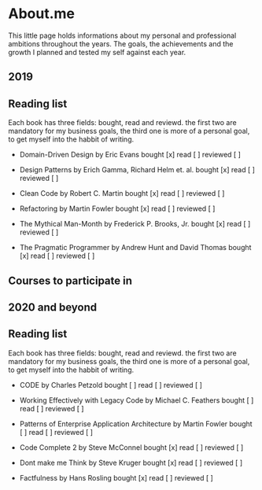 # About.me

This little page holds informations about my personal and professional ambitions throughout the years.
The goals, the achievements and the growth I planned and tested my self against each year.

## 2019

## Reading list
Each book has three fields: bought, read and reviewd. the first two are mandatory for my business goals,
the third one is more of a personal goal, to get myself into the habbit of writing.

* Domain-Driven Design by Eric Evans
  bought [x]
  read [ ]
  reviewed [ ]

* Design Patterns by Erich Gamma, Richard Helm et. al.
  bought [x]
  read [ ]
  reviewed [ ]

* Clean Code by Robert C. Martin
  bought [x]
  read [ ]
  reviewed [ ]

* Refactoring by Martin Fowler
  bought [x]
  read [ ]
  reviewed [ ]

* The Mythical Man-Month by Frederick P. Brooks, Jr.
  bought [x]
  read [ ]
  reviewed [ ]

* The Pragmatic Programmer by Andrew Hunt and David Thomas
  bought [x]
  read [ ]
  reviewed [ ]




## Courses to participate in

## 2020 and beyond

## Reading list
Each book has three fields: bought, read and reviewd. the first two are mandatory for my business goals,
the third one is more of a personal goal, to get myself into the habbit of writing.

* CODE by Charles Petzold
  bought [ ]
  read [ ]
  reviewed [ ]

* Working Effectively with Legacy Code by Michael C. Feathers
  bought [ ]
  read [ ]
  reviewed [ ]

* Patterns of Enterprise Application Architecture by Martin Fowler
  bought [ ]
  read [ ]
  reviewed [ ]

* Code Complete 2 by Steve McConnel
  bought [x]
  read [ ]
  reviewed [ ]

* Dont make me Think by Steve Kruger
  bought [x]
  read [ ]
  reviewed [ ]

* Factfulness by Hans Rosling
  bought [x]
  read [ ]
  reviewed [ ]